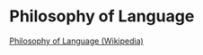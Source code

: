 # Philosophy of Language

<a href="http://en.wikipedia.org/wiki/Philosophy_of_language" target="_blank">Philosophy of Language (Wikipedia)</a>
